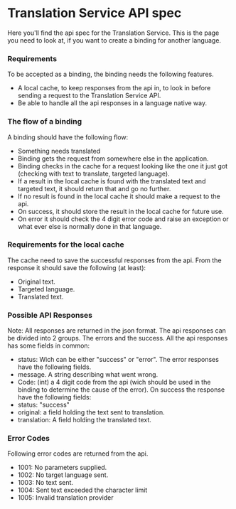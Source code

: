 # Translation Service API spec
Here you'll find the api spec for the Translation Service.
This is the page you need to look at, if you want to create a binding for another language.

### Requirements
To be accepted as a binding, the binding needs the following features.
* A local cache, to keep responses from the api in, to look in before sending a request to the Translation Service API.
* Be able to handle all the api responses in a language native way.

### The flow of a binding
A binding should have the following flow:
* Something needs translated
* Binding gets the request from somewhere else in the application.
* Binding checks in the cache for a request looking like the one it just got (checking with text to translate, targeted language).
* If a result in the local cache is found with the translated text and targeted text, it should return that and go no further.
* If no result is found in the local cache it should make a request to the api.
* On success, it should store the result in the local cache for future use.
* On error it should check the 4 digit error code and raise an exception or what ever else is normally done in that language.

### Requirements for the local cache
The cache need to save the successful responses from the api. From the response it should save the following (at least):
* Original text.
* Targeted language.
* Translated text.

### Possible API Responses
Note: All responses are returned in the json format.
The api responses can be divided into 2 groups. The errors and the success.
All the api responses has some fields in common:
* status: Wich can be either "success" or "error".
The error responses have the following fields.
* message. A string describing what went wrong.
* Code: (int) a 4 digit code from the api (wich should be used in the binding to determine the cause of the error).
On success the response have the following fields:
* status: "success"
* original: a field holding the text sent to translation.
* translation: A field holding the translated text.

### Error Codes
Following error codes are returned from the api.
* 1001: No parameters supplied.
* 1002: No target language sent.
* 1003: No text sent.
* 1004: Sent text exceeded the character limit
* 1005: Invalid translation provider
